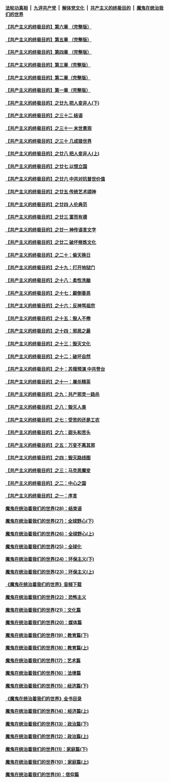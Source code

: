 

####  [法轮功真相](../../../../basic/blob/master/README.md?t=07010701) &nbsp;|&nbsp; [九评共产党](../../../../9ping.md/blob/master/README.md?t=07010701) &nbsp;|&nbsp; [解体党文化](../../../../jtdwh.md/blob/master/README.md?t=07010701)  &nbsp;|&nbsp; [共产主义的终极目的](../../../../gczydzjmd.md/blob/master/README.md?t=07010701) &nbsp;|&nbsp; [魔鬼在统治我们的世界](../../../../mgztzwmdsj.md/blob/master/README.md?t=07010701) 

#### [【共产主义的终极目的】第六章 （完整版）](../pages/nsc422/n11428913.md?t=07010701) 

#### [【共产主义的终极目的】第五章 （完整版）](../pages/nsc422/n11428912.md?t=07010701) 

#### [【共产主义的终极目的】第四章 （完整版）](../pages/nsc422/n11428907.md?t=07010701) 

#### [【共产主义的终极目的】第三章（完整版）](../pages/nsc422/n11428848.md?t=07010701) 

#### [【共产主义的终极目的】第二章（完整版）](../pages/nsc422/n11428831.md?t=07010701) 

#### [【共产主义的终极目的】第一章（完整版）](../pages/nsc422/n11417651.md?t=07010701) 

#### [【共产主义的终极目的】之廿九 把人变非人(下)](../pages/nsc422/n11344140.md?t=07010701) 

#### [【共产主义的终极目的】之三十二 结语](../pages/nsc422/n11360535.md?t=07010701) 

#### [【共产主义的终极目的】之三十一 末世景观](../pages/nsc422/n11351129.md?t=07010701) 

#### [【共产主义的终极目的】之三十 几成狼世界](../pages/nsc422/n11348280.md?t=07010701) 

#### [【共产主义的终极目的】之廿八 把人变非人(上)](../pages/nsc422/n11340492.md?t=07010701) 

#### [【共产主义的终极目的】之廿七 以恨立国](../pages/nsc422/n11336944.md?t=07010701) 

#### [【共产主义的终极目的】之廿六 中共对抗普世价值](../pages/nsc422/n11324785.md?t=07010701) 

#### [【共产主义的终极目的】之廿五 传统艺术颂神](../pages/nsc422/n11296396.md?t=07010701) 

#### [【共产主义的终极目的】之廿四 人伦典范](../pages/nsc422/n11296397.md?t=07010701) 

#### [【共产主义的终极目的】之廿三 富而有德](../pages/nsc422/n11283598.md?t=07010701) 

#### [【共产主义的终极目的】之廿一 神传语言文字](../pages/nsc422/n11263265.md?t=07010701) 

#### [【共产主义的终极目的】之廿二 破坏修炼文化](../pages/nsc422/n11245728.md?t=07010701) 

#### [【共产主义的终极目的】之二十：偷天换日](../pages/nsc422/n11238846.md?t=07010701) 

#### [【共产主义的终极目的】之十九：打开地狱门](../pages/nsc422/n11206376.md?t=07010701) 

#### [【共产主义的终极目的】之十八：柔性洗脑](../pages/nsc422/n11199994.md?t=07010701) 

#### [【共产主义的终极目的】之十七：颠倒善恶](../pages/nsc422/n11179782.md?t=07010701) 

#### [【共产主义的终极目的】之十六：反神骂祖宗](../pages/nsc422/n11166798.md?t=07010701) 

#### [【共产主义的终极目的】之十五：毁人不倦](../pages/nsc422/n11166792.md?t=07010701) 

#### [【共产主义的终极目的】之十四：邪恶之最](../pages/nsc422/n11150249.md?t=07010701) 

#### [【共产主义的终极目的】之十三：毁灭文化](../pages/nsc422/n11135227.md?t=07010701) 

#### [【共产主义的终极目的】之十二：破坏自然](../pages/nsc422/n11135214.md?t=07010701) 

#### [【共产主义的终极目的】之十：苏俄预演 中共登台](../pages/nsc422/n11118424.md?t=07010701) 

#### [【共产主义的终极目的】之十一：屠杀精英](../pages/nsc422/n11118442.md?t=07010701) 

#### [【共产主义的终极目的】之九：共产邪灵一路杀](../pages/nsc422/n11114139.md?t=07010701) 

#### [【共产主义的终极目的】之八：毁灭人类](../pages/nsc422/n11108503.md?t=07010701) 

#### [【共产主义的终极目的】之七：受苦的还是工农](../pages/nsc422/n11101809.md?t=07010701) 

#### [【共产主义的终极目的】之六：甜头和苦头](../pages/nsc422/n11096971.md?t=07010701) 

#### [【共产主义的终极目的】之五：万变不离其邪](../pages/nsc422/n11091285.md?t=07010701) 

#### [【共产主义的终极目的】之四：毁灭路线图](../pages/nsc422/n11086284.md?t=07010701) 

#### [【共产主义的终极目的】之三：马克思魔变](../pages/nsc422/n11061941.md?t=07010701) 

#### [【共产主义的终极目的】之二：中心之国](../pages/nsc422/n11047728.md?t=07010701) 

#### [【共产主义的终极目的】之一：序言](../pages/nsc422/n11086077.md?t=07010701) 

#### [魔鬼在统治着我们的世界(28)：结束语](../pages/nsc422/n10936246.md?t=07010701) 

#### [魔鬼在统治着我们的世界(27)：全球野心(下)](../pages/nsc422/n10928319.md?t=07010701) 

#### [魔鬼在统治着我们的世界(26)：全球野心(上)](../pages/nsc422/n10900318.md?t=07010701) 

#### [魔鬼在统治着我们的世界(25)：全球化](../pages/nsc422/n10788205.md?t=07010701) 

#### [魔鬼在统治着我们的世界(24)：环保主义(下)](../pages/nsc422/n10695307.md?t=07010701) 

#### [魔鬼在统治着我们的世界(23)：环保主义(上)](../pages/nsc422/n10688613.md?t=07010701) 

#### [《魔鬼在统治着我们的世界》音频下载](../pages/nsc422/n10635553.md?t=07010701) 

#### [魔鬼在统治着我们的世界(22)：恐怖主义](../pages/nsc422/n10614727.md?t=07010701) 

#### [魔鬼在统治着我们的世界(21)：文化篇](../pages/nsc422/n10597706.md?t=07010701) 

#### [魔鬼在统治着我们的世界(20)：媒体篇](../pages/nsc422/n10586579.md?t=07010701) 

#### [魔鬼在统治着我们的世界(19)：教育篇(下)](../pages/nsc422/n10564808.md?t=07010701) 

#### [魔鬼在统治着我们的世界(18)：教育篇(上)](../pages/nsc422/n10526970.md?t=07010701) 

#### [魔鬼在统治着我们的世界(17)：艺术篇](../pages/nsc422/n10499093.md?t=07010701) 

#### [魔鬼在统治着我们的世界(16)：法律篇](../pages/nsc422/n10485969.md?t=07010701) 

#### [魔鬼在统治着我们的世界(15)：经济篇(下)](../pages/nsc422/n10469975.md?t=07010701) 

#### [《魔鬼在统治着我们的世界》全书目录](../pages/nsc422/n10464261.md?t=07010701) 

#### [魔鬼在统治着我们的世界(14)：经济篇(上)](../pages/nsc422/n10457370.md?t=07010701) 

#### [魔鬼在统治着我们的世界(13)：政治篇(下)](../pages/nsc422/n10448270.md?t=07010701) 

#### [魔鬼在统治着我们的世界(12)：政治篇(上)](../pages/nsc422/n10444576.md?t=07010701) 

#### [魔鬼在统治着我们的世界(11)：家庭篇(下)](../pages/nsc422/n10440961.md?t=07010701) 

#### [魔鬼在统治着我们的世界(10)：家庭篇(上)](../pages/nsc422/n10435448.md?t=07010701) 

#### [魔鬼在统治着我们的世界(9)：信仰篇](../pages/nsc422/n10432159.md?t=07010701) 

